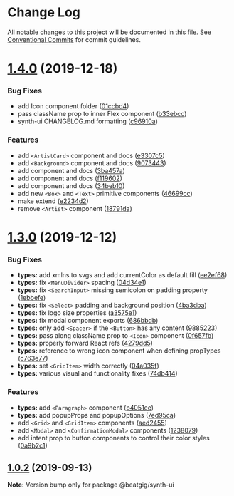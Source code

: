 # Change Log

All notable changes to this project will be documented in this file.
See [Conventional Commits](https://conventionalcommits.org) for commit guidelines.

# [1.4.0](https://github.com/beatgig/synth/compare/@beatgig/synth-ui@1.3.0...@beatgig/synth-ui@1.4.0) (2019-12-18)


### Bug Fixes

* add Icon component folder ([01ccbd4](https://github.com/beatgig/synth/commit/01ccbd4b8e4da04d7cbc624f7d03e59aa26b4c5b))
* pass className prop to inner Flex component ([b33ebcc](https://github.com/beatgig/synth/commit/b33ebcc7b5805f84bb8e4a194db48ca7334587b1))
* synth-ui CHANGELOG.md formatting ([c96910a](https://github.com/beatgig/synth/commit/c96910ac0e057b6211422e4ec2231ad3c677e793))


### Features

* add `<ArtistCard>` component and docs ([e3307c5](https://github.com/beatgig/synth/commit/e3307c5c36c18be6cf531cf7d9a3d35087b7621b))
* add `<Background>` component and docs ([9073443](https://github.com/beatgig/synth/commit/9073443b2d6bcce568079d7783fe556e5682a3b8))
* add <AspectRatio> component and docs ([3ba457a](https://github.com/beatgig/synth/commit/3ba457adbbc8250106b9fbb03869b46c75f85588))
* add <Box> component and docs ([f119602](https://github.com/beatgig/synth/commit/f119602707d6bb4b7afe48030dd33e3d4285a1a7))
* add <Rating> component and docs ([34beb10](https://github.com/beatgig/synth/commit/34beb1021f373fbe971c11903f61e6f04bd0af9c))
* add new `<Box>` and `<Text>` primitive components ([46699cc](https://github.com/beatgig/synth/commit/46699ccbe3d310cc3f6ad4a966bb35307a1729ee))
* make <GridItem> extend <Flex> ([e2234d2](https://github.com/beatgig/synth/commit/e2234d2468043bf74a88519a5030e92dadd8cf38))
* remove `<Artist>` component ([18791da](https://github.com/beatgig/synth/commit/18791da0e16634b2bc1cbd14ea72664f4c458063))





# [1.3.0](https://github.com/beatgig/synth/compare/@beatgig/synth-ui@1.2.0...@beatgig/synth-ui@1.3.0) (2019-12-12)


### Bug Fixes

* **types:** add xmlns to svgs and add currentColor as default fill ([ee2ef68](https://github.com/beatgig/synth/commit/ee2ef68))
* **types:** fix `<MenuDivider>` spacing ([04d34e1](https://github.com/beatgig/synth/commit/04d34e1))
* **types:** fix `<SearchInput>` missing semicolon on padding property ([1ebbefe](https://github.com/beatgig/synth/commit/1ebbefe))
* **types:** fix `<Select>` padding and background position ([4ba3dba](https://github.com/beatgig/synth/commit/4ba3dba))
* **types:** fix logo size properties ([a3575e1](https://github.com/beatgig/synth/commit/a3575e1))
* **types:** fix modal component exports ([686bbdb](https://github.com/beatgig/synth/commit/686bbdb))
* **types:** only add `<Spacer>` if the `<Button>` has any content ([9885223](https://github.com/beatgig/synth/commit/9885223))
* **types:** pass along className prop to `<Icon>` component ([0f657fb](https://github.com/beatgig/synth/commit/0f657fb))
* **types:** properly forward React refs ([4279dd5](https://github.com/beatgig/synth/commit/4279dd5))
* **types:** reference to wrong icon component when defining propTypes ([c763e77](https://github.com/beatgig/synth/commit/c763e77))
* **types:** set `<GridItem>` width correctly ([04a035f](https://github.com/beatgig/synth/commit/04a035f))
* **types:** various visual and functionality fixes ([74db414](https://github.com/beatgig/synth/commit/74db414))


### Features

* **types:** add `<Paragraph>` component ([b4051ee](https://github.com/beatgig/synth/commit/b4051ee))
* **types:** add popupProps and popupOptions ([7ed95ca](https://github.com/beatgig/synth/commit/7ed95ca))
* add `<Grid>` and `<GridItem>` components ([aed2455](https://github.com/beatgig/synth/commit/aed2455))
* add `<Modal>` and `<ConfirmationModal>` components ([1238079](https://github.com/beatgig/synth/commit/1238079))
* add intent prop to button components to control their color styles ([0a9b2c1](https://github.com/beatgig/synth/commit/0a9b2c1))





## [1.0.2](https://github.com/beatgig/synth/compare/@beatgig/synth-ui@1.0.1...@beatgig/synth-ui@1.0.2) (2019-09-13)

**Note:** Version bump only for package @beatgig/synth-ui
